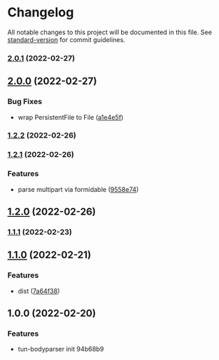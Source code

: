 # Changelog

All notable changes to this project will be documented in this file. See [standard-version](https://github.com/conventional-changelog/standard-version) for commit guidelines.

### [2.0.1](https://abc.pwwhb.com/gitlab/tunframework/tun-bodyparser/-/compare/v2.0.0...v2.0.1) (2022-02-27)

## [2.0.0](https://abc.pwwhb.com/gitlab/tunframework/tun-bodyparser/-/compare/v1.2.2...v2.0.0) (2022-02-27)


### Bug Fixes

* wrap PersistentFile to File ([a1e4e5f](https://abc.pwwhb.com/gitlab/tunframework/tun-bodyparser/-/commit/a1e4e5f0f96ff98677ead0764d5014ef0e683dc6))

### [1.2.2](https://abc.pwwhb.com/gitlab/tunframework/tun-bodyparser/-/compare/v1.2.1...v1.2.2) (2022-02-26)

### [1.2.1](https://abc.pwwhb.com/gitlab/tunframework/tun-bodyparser/-/compare/v1.2.0...v1.2.1) (2022-02-26)


### Features

* parse multipart via formidable ([9558e74](https://abc.pwwhb.com/gitlab/tunframework/tun-bodyparser/-/commit/9558e74039555729f374072dbb37cd8f183f45c1))

## [1.2.0](https://abc.pwwhb.com/gitlab/tunframework/tun-bodyparser/-/compare/v1.1.1...v1.2.0) (2022-02-26)

### [1.1.1](https://abc.pwwhb.com/gitlab/tunframework/tun-bodyparser/-/compare/v1.1.0...v1.1.1) (2022-02-23)

## [1.1.0](https://abc.pwwhb.com/gitlab/tunframework/tun-bodyparser/-/compare/v1.0.0...v1.1.0) (2022-02-21)


### Features

* dist ([7a64f38](https://abc.pwwhb.com/gitlab/tunframework/tun-bodyparser/-/commit/7a64f38bf25594708101cb4c9d6ba2794dbe515b))

## 1.0.0 (2022-02-20)


### Features

* tun-bodyparser init 94b68b9
